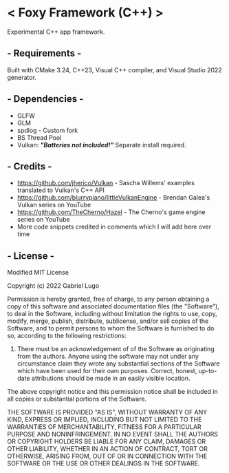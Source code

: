# < Foxy Framework (C++) >
 Experimental C++ app framework.

## - Requirements -
 Built with CMake 3.24, C++23, Visual C++ compiler, and Visual Studio 2022 generator.
 
## - Dependencies -
 - GLFW
 - GLM
 - spdlog - Custom fork
 - BS Thread Pool
 - Vulkan: ***"Batteries not included!"*** Separate install required.

## - Credits -
 - https://github.com/jherico/Vulkan - Sascha Willems' examples translated to Vulkan's C++ API
 - https://github.com/blurrypiano/littleVulkanEngine - Brendan Galea's Vulkan series on YouTube
 - https://github.com/TheCherno/Hazel - The Cherno's game engine series on YouTube
 - More code snippets credited in comments which I will add here over time

## - License -

Modified MIT License

Copyright (c) 2022 Gabriel Lugo

Permission is hereby granted, free of charge, to any person obtaining a copy
of this software and associated documentation files (the "Software"), to deal
in the Software, including without limitation the rights
to use, copy, modify, merge, publish, distribute, sublicense, and/or sell
copies of the Software, and to permit persons to whom the Software is
furnished to do so, according to the following restrictions:

1. There must be an acknowledgement of of the Software as originating from the 
   authors. Anyone using the software may not under any circumstance claim they 
   wrote any substantial sections of the Software which have been used for their 
   own purposes. Correct, honest, up-to-date attributions should be made in an 
   easily visible location.

The above copyright notice and this permission notice shall be included in all
copies or substantial portions of the Software.

THE SOFTWARE IS PROVIDED "AS IS", WITHOUT WARRANTY OF ANY KIND, EXPRESS OR
IMPLIED, INCLUDING BUT NOT LIMITED TO THE WARRANTIES OF MERCHANTABILITY,
FITNESS FOR A PARTICULAR PURPOSE AND NONINFRINGEMENT. IN NO EVENT SHALL THE
AUTHORS OR COPYRIGHT HOLDERS BE LIABLE FOR ANY CLAIM, DAMAGES OR OTHER
LIABILITY, WHETHER IN AN ACTION OF CONTRACT, TORT OR OTHERWISE, ARISING FROM,
OUT OF OR IN CONNECTION WITH THE SOFTWARE OR THE USE OR OTHER DEALINGS IN THE
SOFTWARE.
